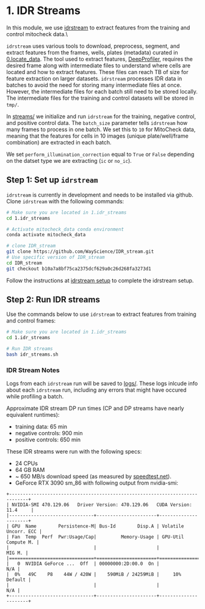 # 1. IDR Streams

In this module, we use [idrstream](https://github.com/WayScience/IDR_stream) to extract features from the training and control mitocheck data.\

`idrstream` uses various tools to download, preprocess, segment, and extract features from the frames, wells, plates (metadata) curated in [0.locate_data](../0.locate_data).
The tool used to extract features, [DeepProfiler](https://github.com/cytomining/DeepProfiler), requires the desired frame along with intermediate files to understand where cells are located and how to extract features.
These files can reach TB of size for feature extraction on larger datasets.
`idrstream` processes IDR data in batches to avoid the need for storing many intermediate files at once.
However, the intermediate files for each batch still need to be stored locally.
The intermediate files for the training and control datasets will be stored in `tmp/`.

In [streams/](streams/) we initialize and run `idrstream` for the training, negative control, and positive control data.
The `batch_size` parameter tells `idrstream` how many frames to process in one batch.
We set this to `10` for MitoCheck data, meaning that the features for cells in 10 images (unique plate/well/frame combination) are extracted in each batch.

We set `perform_illumination_correction` equal to `True` or `False` depending on the datset type we are extracting (`ic` or `no_ic`).

## Step 1: Set up `idrstream`

`idrstream` is currently in development and needs to be installed via github.
Clone `idrstream` with the following commands:

```sh
# Make sure you are located in 1.idr_streams
cd 1.idr_streams

# Activate mitocheck_data conda environment
conda activate mitocheck_data

# clone IDR_stream
git clone https://github.com/WayScience/IDR_stream.git
# Use specific version of IDR_stream
cd IDR_stream
git checkout b10a7a8bf75ca2375dcf629a0c26d268fa3273d1
```

Follow the instructions at [idrstream setup](https://github.com/WayScience/IDR_stream#setup) to complete the idrstream setup.

## Step 2: Run IDR streams

Use the commands below to use `idrstream` to extract features from training and control frames:

```sh
# Make sure you are located in 1.idr_streams
cd 1.idr_streams

# Run IDR streams
bash idr_streams.sh
```

### IDR Stream Notes

Logs from each `idrstream` run will be saved to [logs/](streams/logs/).
These logs inlcude info about each `idrstream` run, including any errors that might have occured while profiling a batch.

Approximate IDR stream DP run times (CP and DP streams have nearly equivalent runtimes):
- training data: 65 min
- negative controls: 900 min
- positive controls: 650 min

These IDR streams were run with the following specs:

- 24 CPUs
- 64 GB RAM
- ~ 650 MB/s download speed (as measured by [speedtest.net](https://www.speedtest.net/)).
- GeForce RTX 3090 sm_86 with following output from nvidia-smi:
```
+-----------------------------------------------------------------------------+
| NVIDIA-SMI 470.129.06   Driver Version: 470.129.06   CUDA Version: 11.4     |
|-------------------------------+----------------------+----------------------+
| GPU  Name        Persistence-M| Bus-Id        Disp.A | Volatile Uncorr. ECC |
| Fan  Temp  Perf  Pwr:Usage/Cap|         Memory-Usage | GPU-Util  Compute M. |
|                               |                      |               MIG M. |
|===============================+======================+======================|
|   0  NVIDIA GeForce ...  Off  | 00000000:2D:00.0  On |                  N/A |
|  0%   49C    P8    44W / 420W |    590MiB / 24259MiB |     10%      Default |
|                               |                      |                  N/A |
+-------------------------------+----------------------+----------------------+
```